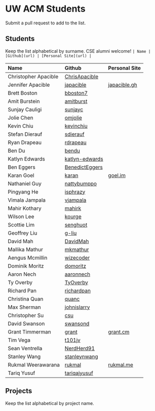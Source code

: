 UW ACM Students
===============
Submit a pull request to add to the list. 

## Students
Keep the list alphabetical by surname. CSE alumni welcome!
`| Name | [Github](url) | [Personal Site](url) |`

| Name | Github | Personal Site |
| :--- | :----- | :------------ |
| Christopher Apacible | [ChrisApacible](https://github.com/ChrisApacible) | |
| Jennifer Apacible | [japacible](https://github.com/japacible) | [japacible.gh](http://japacible.github.io/) |
| Brett Boston | [bboston7](https://github.com/bboston7) | |
| Amit Burstein | [amitburst](https://github.com/amitburst) | |
| Sunjay Cauligi | [sunjayc](https://github.com/sunjayc) | |
| Jolie Chen | [omjolie](https://github.com/omjolie) | |
| Kevin Chiu | [kevinchiu](https://github.com/kevinchiu) | |
| Stefan Dierauf | [sdierauf](https://github.com/sdierauf) | |
| Ryan Drapeau | [rdrapeau](https://github.com/rdrapeau) | |
| Ben Du | [bendu](https://github.com/bendu) | |
| Katlyn Edwards | [katlyn-edwards](https://github.com/katlyn-edwards) | |
| Ben Eggers | [BenedictEggers](https://github.com/BenedictEggers) | |
| Karan Goel | [karan](https://github.com/karan) | [goel.im](http://www.goel.im) |
| Nathaniel Guy | [nattybumppo](https://github.com/nattybumppo) | |
| Pingyang He | [isphrazy](https://github.com/isphrazy) | |
| Vimala Jampala | [vjampala](https://github.com/vjampala/) | |
| Mahir Kothary | [mahirk](https://github.com/mahirk) | |
| Wilson Lee | [kourge](https://github.com/kourge) | |
| Scottie Lim | [senghuot](https://github.com/senghuot) | |
| Geoffrey Liu | [g-liu](https://github.com/g-liu) | |
| David Mah | [DavidMah](https://github.com/DavidMah) | |
| Mallika Mathur | [mkmathur](https://github.com/mkmathur) | |
| Aengus Mcmillin | [wizecoder](https://github.com/wizecoder) | |
| Dominik Moritz | [domoritz](https://github.com/domoritz) | |
| Aaron Nech | [aaronnech](https://github.com/aaronnech) | |
| Ty Overby | [TyOverby](https://github.com/TyOverby) | |
| Richard Pan | [richardpan](https://github.com/richardpan) | |
| Christina Quan| [quanc](https://github.com/quanc) | |
| Max Sherman | [johnislarry](https://github.com/johnislarry) | |
| Christopher Su | [csu](https://github.com/csu) | |
| David Swanson | [swansond](https://github.com/swansond) | |
| Grant Timmerman | [grant](https://github.com/grant) | [grant.cm](http://www.grant.cm/) |
| Tim Vega | [t101jv](https://github.com/t101jv) | |
| Sean Ventrella | [NerdHerd91](https://github.com/NerdHerd91) | |
| Stanley Wang | [stanleynwang](https://github.com/stanleynwang) | |
| Rukmal Weerawarana | [rukmal](https://github.com/rukmal) |[rukmal.me](http://rukmal.me/)|
| Tariq Yusuf | [tariqajyusuf](https://github.com/tariqajyusuf) | |

## Projects
Keep the list alphabetical by project name.
